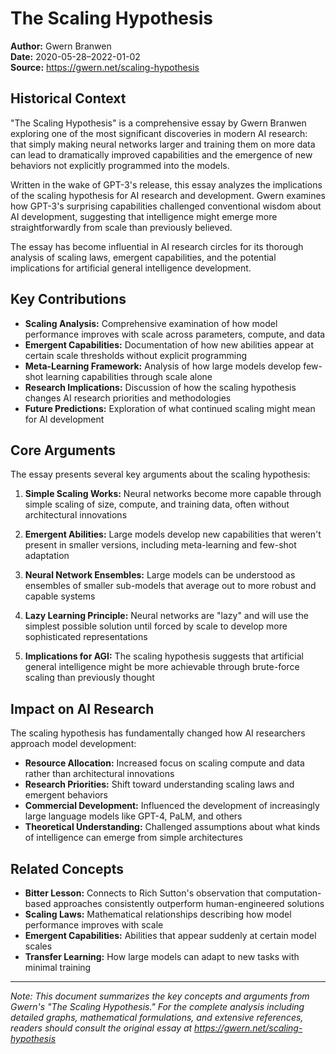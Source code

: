 # The Scaling Hypothesis

**Author:** Gwern Branwen  
**Date:** 2020-05-28–2022-01-02  
**Source:** https://gwern.net/scaling-hypothesis

## Historical Context

"The Scaling Hypothesis" is a comprehensive essay by Gwern Branwen exploring one of the most significant discoveries in modern AI research: that simply making neural networks larger and training them on more data can lead to dramatically improved capabilities and the emergence of new behaviors not explicitly programmed into the models.

Written in the wake of GPT-3's release, this essay analyzes the implications of the scaling hypothesis for AI research and development. Gwern examines how GPT-3's surprising capabilities challenged conventional wisdom about AI development, suggesting that intelligence might emerge more straightforwardly from scale than previously believed.

The essay has become influential in AI research circles for its thorough analysis of scaling laws, emergent capabilities, and the potential implications for artificial general intelligence development.

## Key Contributions

- **Scaling Analysis:** Comprehensive examination of how model performance improves with scale across parameters, compute, and data
- **Emergent Capabilities:** Documentation of how new abilities appear at certain scale thresholds without explicit programming
- **Meta-Learning Framework:** Analysis of how large models develop few-shot learning capabilities through scale alone
- **Research Implications:** Discussion of how the scaling hypothesis changes AI research priorities and methodologies
- **Future Predictions:** Exploration of what continued scaling might mean for AI development

## Core Arguments

The essay presents several key arguments about the scaling hypothesis:

1. **Simple Scaling Works:** Neural networks become more capable through simple scaling of size, compute, and training data, often without architectural innovations

2. **Emergent Abilities:** Large models develop new capabilities that weren't present in smaller versions, including meta-learning and few-shot adaptation

3. **Neural Network Ensembles:** Large models can be understood as ensembles of smaller sub-models that average out to more robust and capable systems

4. **Lazy Learning Principle:** Neural networks are "lazy" and will use the simplest possible solution until forced by scale to develop more sophisticated representations

5. **Implications for AGI:** The scaling hypothesis suggests that artificial general intelligence might be more achievable through brute-force scaling than previously thought

## Impact on AI Research

The scaling hypothesis has fundamentally changed how AI researchers approach model development:

- **Resource Allocation:** Increased focus on scaling compute and data rather than architectural innovations
- **Research Priorities:** Shift toward understanding scaling laws and emergent behaviors
- **Commercial Development:** Influenced the development of increasingly large language models like GPT-4, PaLM, and others
- **Theoretical Understanding:** Challenged assumptions about what kinds of intelligence can emerge from simple architectures

## Related Concepts

- **Bitter Lesson:** Connects to Rich Sutton's observation that computation-based approaches consistently outperform human-engineered solutions
- **Scaling Laws:** Mathematical relationships describing how model performance improves with scale
- **Emergent Capabilities:** Abilities that appear suddenly at certain model scales
- **Transfer Learning:** How large models can adapt to new tasks with minimal training

---

*Note: This document summarizes the key concepts and arguments from Gwern's "The Scaling Hypothesis." For the complete analysis including detailed graphs, mathematical formulations, and extensive references, readers should consult the original essay at https://gwern.net/scaling-hypothesis*